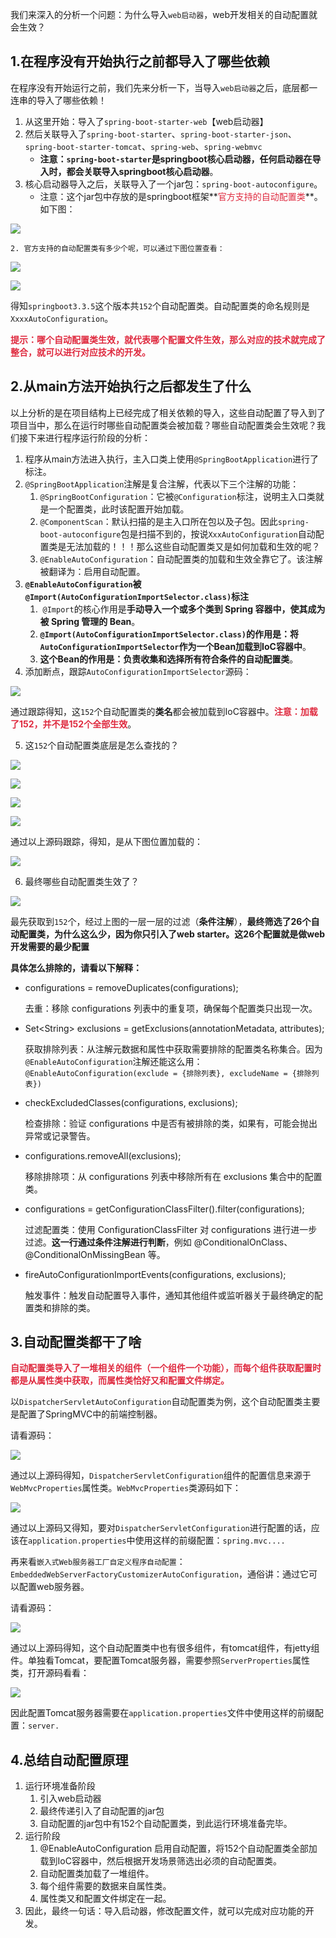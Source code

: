 

我们来深入的分析一个问题：为什么导入`web启动器`，web开发相关的自动配置就会生效？

## 1.在程序没有开始执行之前都导入了哪些依赖
在程序没有开始运行之前，我们先来分析一下，当导入`web启动器`之后，底层都一连串的导入了哪些依赖！

1. 从这里开始：导入了`spring-boot-starter-web`【web启动器】
2. 然后关联导入了`spring-boot-starter`、`spring-boot-starter-json`、`spring-boot-starter-tomcat`、`spring-web`、`spring-webmvc`
    * **注意：`spring-boot-starter`是springboot核心启动器，任何启动器在导入时，都会关联导入springboot核心启动器**。
3. 核心启动器导入之后，关联导入了一个jar包：`spring-boot-autoconfigure`。
    * 注意：这个jar包中存放的是springboot框架**<font style="color:#DF2A3F;">官方支持的自动配置类</font>**。如下图：

![](https://cdn.nlark.com/yuque/0/2024/png/21376908/1731120167649-5b43660e-d911-4af1-b609-7ba357483cbb.png)

    2. 官方支持的自动配置类有多少个呢，可以通过下图位置查看：

![](https://cdn.nlark.com/yuque/0/2024/png/21376908/1731120316690-38e92299-860c-4f52-8e90-93773af32190.png)

![](https://cdn.nlark.com/yuque/0/2024/png/21376908/1731120338604-18c536ab-a98f-4ba7-adf3-10f47f02056d.png)

得知`springboot3.3.5`这个版本共`152`个自动配置类。自动配置类的命名规则是`XxxxAutoConfiguration`。

**<font style="color:#DF2A3F;">提示：哪个自动配置类生效，就代表哪个配置文件生效，那么对应的技术就完成了整合，就可以进行对应技术的开发。</font>**
  


## 2.从main方法开始执行之后都发生了什么
以上分析的是在项目结构上已经完成了相关依赖的导入，这些自动配置了导入到了项目当中，那么在运行时哪些自动配置类会被加载？哪些自动配置类会生效呢？我们接下来进行程序运行阶段的分析：

1. 程序从main方法进入执行，主入口类上使用`@SpringBootApplication`进行了标注。
2. `@SpringBootApplication`注解是复合注解，代表以下三个注解的功能：
    1. `@SpringBootConfiguration`：它被`@Configuration`标注，说明主入口类就是一个配置类，此时该配置开始加载。
    2. `@ComponentScan`：默认扫描的是主入口所在包以及子包。因此`spring-boot-autoconfigure`包是扫描不到的，按说`XxxAutoConfiguration`自动配置类是无法加载的！！！那么这些自动配置类又是如何加载和生效的呢？
    3. `@EnableAutoConfiguration`：自动配置类的加载和生效全靠它了。该注解被翻译为：启用自动配置。
3. **`@EnableAutoConfiguration`被`@Import(AutoConfigurationImportSelector.class)`标注**
    1.  `@Import`的核心作用是**手动导入一个或多个类到 Spring 容器中，使其成为被 Spring 管理的 Bean**。
    2. **`@Import(AutoConfigurationImportSelector.class)`的作用是：将`AutoConfigurationImportSelector`作为一个Bean加载到IoC容器中**。
    3. **这个Bean的作用是：负责收集和选择所有符合条件的自动配置类**。
4. 添加断点，跟踪`AutoConfigurationImportSelector`源码：

![](https://cdn.nlark.com/yuque/0/2024/png/21376908/1731122737109-c55ed97e-dc4a-483b-8f51-728d5c8d1447.png)

通过跟踪得知，这`152`个自动配置类的**类名**都会被加载到IoC容器中。**<font style="color:#DF2A3F;">注意：加载了152，并不是152个全部生效</font>**。



5. 这`152`个自动配置类底层是怎么查找的？

![](https://cdn.nlark.com/yuque/0/2024/png/21376908/1731123323733-0401785b-730f-4cfa-b581-a7100171a4f1.png)

![](https://cdn.nlark.com/yuque/0/2024/png/21376908/1731123359457-fe66423f-041f-4ecf-81f8-216e485c75ad.png)

![](https://cdn.nlark.com/yuque/0/2024/png/21376908/1731123384562-d409b284-62ba-4519-9dba-34a40910dd47.png)

![](https://cdn.nlark.com/yuque/0/2024/png/21376908/1731123403161-a0dfcbcd-fdf8-4051-8ac0-d5f9cf696095.png)

通过以上源码跟踪，得知，是从下图位置加载的：

![](https://cdn.nlark.com/yuque/0/2024/png/21376908/1731120316690-38e92299-860c-4f52-8e90-93773af32190.png)



6. 最终哪些自动配置类生效了？

![](https://cdn.nlark.com/yuque/0/2024/png/21376908/1731122983126-29db71a3-9150-4d01-9be9-719eca312ac3.png)

最先获取到`152`个，经过上图的一层一层的过滤（**条件注解**），**最终筛选了26个自动配置类，为什么这么少，因为你只引入了web starter。这26个配置就是做web开发需要的最少配置**

**具体怎么排除的，请看以下解释：**

+ configurations = removeDuplicates(configurations);

	去重：移除 configurations 列表中的重复项，确保每个配置类只出现一次。

+ Set\<String> exclusions = getExclusions(annotationMetadata, attributes);

	获取排除列表：从注解元数据和属性中获取需要排除的配置类名称集合。因为`@EnableAutoConfiguration`注解还能这么用：`@EnableAutoConfiguration(exclude = {排除列表}, excludeName = {排除列表})`

+ checkExcludedClasses(configurations, exclusions);

	检查排除：验证 configurations 中是否有被排除的类，如果有，可能会抛出异常或记录警告。

+ configurations.removeAll(exclusions);

	移除排除项：从 configurations 列表中移除所有在 exclusions 集合中的配置类。

+ configurations = getConfigurationClassFilter().filter(configurations);

	过滤配置类：使用 ConfigurationClassFilter 对 configurations 进行进一步过滤。**这一行通过条件注解进行判断**，例如 @ConditionalOnClass、@ConditionalOnMissingBean 等。

+ fireAutoConfigurationImportEvents(configurations, exclusions);

	触发事件：触发自动配置导入事件，通知其他组件或监听器关于最终确定的配置类和排除的类。



## 3.自动配置类都干了啥
**<font style="color:#DF2A3F;">自动配置类导入了一堆相关的组件（一个组件一个功能），而每个组件获取配置时都是从属性类中获取，而属性类恰好又和配置文件绑定。</font>**

以`DispatcherServletAutoConfiguration`自动配置类为例，这个自动配置类主要是配置了SpringMVC中的前端控制器。

请看源码：

![](https://cdn.nlark.com/yuque/0/2024/png/21376908/1731133277010-5db32db6-3577-48c2-8238-4f845b273a46.png)

通过以上源码得知，`DispatcherServletConfiguration`组件的配置信息来源于`WebMvcProperties`属性类。`WebMvcProperties`类源码如下：

![](https://cdn.nlark.com/yuque/0/2024/png/21376908/1731133562874-9017d21b-32e6-488d-a4c8-6726fa7b0a89.png)

通过以上源码又得知，要对`DispatcherServletConfiguration`进行配置的话，应该在`application.properties`中使用这样的前缀配置：`spring.mvc....`



再来看`嵌入式Web服务器工厂自定义程序自动配置`：`EmbeddedWebServerFactoryCustomizerAutoConfiguration`，通俗讲：通过它可以配置web服务器。

请看源码：

![](https://cdn.nlark.com/yuque/0/2024/png/21376908/1731134006487-d1331ac9-1145-4d52-aed3-e9b60cdc810e.png)

通过以上源码得知，这个自动配置类中也有很多组件，有tomcat组件，有jetty组件。单独看Tomcat，要配置Tomcat服务器，需要参照`ServerProperties`属性类，打开源码看看：

![](https://cdn.nlark.com/yuque/0/2024/png/21376908/1731134070889-7a8b5378-c3bf-4b3f-8fb4-0b70a37e4938.png)

因此配置Tomcat服务器需要在`application.properties`文件中使用这样的前缀配置：`server.`

## 4.总结自动配置原理
1. 运行环境准备阶段
    1. 引入web启动器
    2. 最终传递引入了自动配置的jar包
    3. 自动配置的jar包中有152个自动配置类，到此运行环境准备完毕。
2. 运行阶段
    1. @EnableAutoConfiguration 启用自动配置，将152个自动配置类全部加载到IoC容器中，然后根据开发场景筛选出必须的自动配置类。
    2. 自动配置类加载了一堆组件。
    3. 每个组件需要的数据来自属性类。
    4. 属性类又和配置文件绑定在一起。
3. 因此，最终一句话：导入启动器，修改配置文件，就可以完成对应功能的开发。







